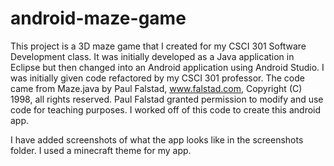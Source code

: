 # android-maze-game
This project is a 3D maze game that I created for my CSCI 301 Software Development class. It was initially developed as a Java application in Eclipse but then changed into an Android application using Android Studio. I was initially given code refactored by my CSCI 301 professor. The code came from Maze.java by Paul Falstad, www.falstad.com, Copyright (C) 1998, all rights reserved. Paul Falstad granted permission to modify and use code for teaching purposes. I worked off of this code to create this android app. 

I have added screenshots of what the app looks like in the screenshots folder. I used a minecraft theme for my app.
